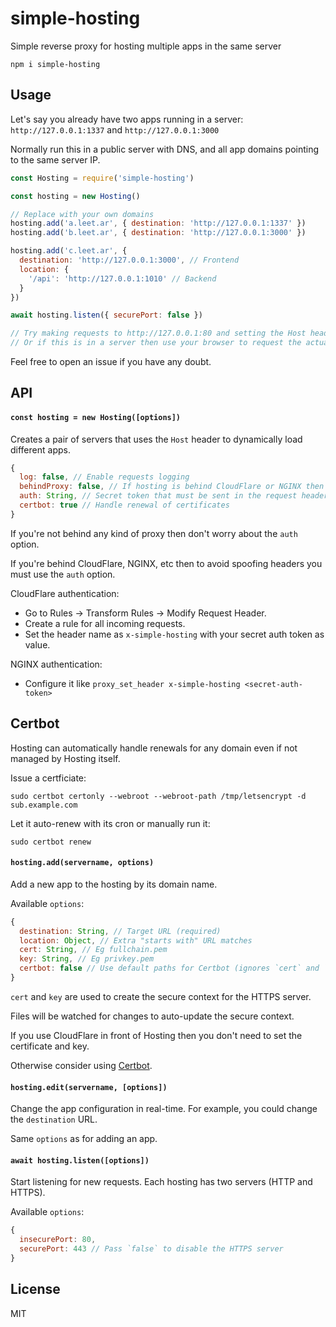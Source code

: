 # simple-hosting

Simple reverse proxy for hosting multiple apps in the same server

```
npm i simple-hosting
```

## Usage

Let's say you already have two apps running in a server: `http://127.0.0.1:1337` and `http://127.0.0.1:3000`

Normally run this in a public server with DNS, and all app domains pointing to the same server IP.

```js
const Hosting = require('simple-hosting')

const hosting = new Hosting()

// Replace with your own domains
hosting.add('a.leet.ar', { destination: 'http://127.0.0.1:1337' })
hosting.add('b.leet.ar', { destination: 'http://127.0.0.1:3000' })

hosting.add('c.leet.ar', {
  destination: 'http://127.0.0.1:3000', // Frontend
  location: {
    '/api': 'http://127.0.0.1:1010' // Backend
  }
})

await hosting.listen({ securePort: false })

// Try making requests to http://127.0.0.1:80 and setting the Host header accordingly
// Or if this is in a server then use your browser to request the actual domains
```

Feel free to open an issue if you have any doubt.

## API

#### `const hosting = new Hosting([options])`

Creates a pair of servers that uses the `Host` header to dynamically load different apps.

```js
{
  log: false, // Enable requests logging
  behindProxy: false, // If hosting is behind CloudFlare or NGINX then enable this option
  auth: String, // Secret token that must be sent in the request header "x-simple-hosting"
  certbot: true // Handle renewal of certificates
}
```

If you're not behind any kind of proxy then don't worry about the `auth` option.

If you're behind CloudFlare, NGINX, etc then to avoid spoofing headers you must use the `auth` option.

CloudFlare authentication:
- Go to Rules -> Transform Rules -> Modify Request Header.
- Create a rule for all incoming requests.
- Set the header name as `x-simple-hosting` with your secret auth token as value.

NGINX authentication:
- Configure it like `proxy_set_header x-simple-hosting <secret-auth-token>`

## Certbot

Hosting can automatically handle renewals for any domain even if not managed by Hosting itself.

Issue a certficiate:

`sudo certbot certonly --webroot --webroot-path /tmp/letsencrypt -d sub.example.com`

Let it auto-renew with its cron or manually run it:

`sudo certbot renew`

#### `hosting.add(servername, options)`

Add a new app to the hosting by its domain name.

Available `options`:
```js
{
  destination: String, // Target URL (required)
  location: Object, // Extra "starts with" URL matches
  cert: String, // Eg fullchain.pem
  key: String, // Eg privkey.pem
  certbot: false // Use default paths for Certbot (ignores `cert` and `key` options)
}
```

`cert` and `key` are used to create the secure context for the HTTPS server.

Files will be watched for changes to auto-update the secure context.

If you use CloudFlare in front of Hosting then you don't need to set the certificate and key.

Otherwise consider using [Certbot](https://certbot.eff.org/instructions?ws=other&os=ubuntufocal).

#### `hosting.edit(servername, [options])`

Change the app configuration in real-time. For example, you could change the `destination` URL.

Same `options` as for adding an app.

#### `await hosting.listen([options])`

Start listening for new requests. Each hosting has two servers (HTTP and HTTPS).

Available `options`:
```js
{
  insecurePort: 80,
  securePort: 443 // Pass `false` to disable the HTTPS server
}
```

## License

MIT
